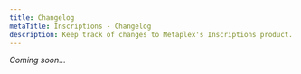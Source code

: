 ```yaml
---
title: Changelog
metaTitle: Inscriptions - Changelog
description: Keep track of changes to Metaplex's Inscriptions product.
---
```


_Coming soon..._
